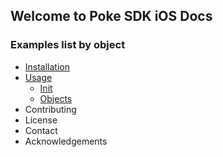 ## Welcome to Poke SDK iOS Docs

### Examples list by object

- [Installation](#installation)
- [Usage](#usage)
  - [Init](#init)
  - [Objects](#objects)
- Contributing
- License
- Contact
- Acknowledgements

